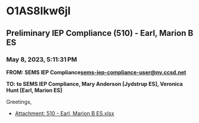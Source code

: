 # O1AS8Ikw6jI
## Preliminary IEP Compliance (510) - Earl, Marion B ES
### May 8, 2023, 5:11:31 PM
**FROM: SEMS IEP Compliance<sems-iep-compliance-user@nv.ccsd.net>**

**TO: to SEMS IEP Compliance, Mary Anderson [Jydstrup ES], Veronica Hunt [Earl, Marion ES]**


Greetings, 





* [Attachment: 510 - Earl, Marion B ES.xlsx](O1AS8Ikw6jI-attachment-1.xlsx)
